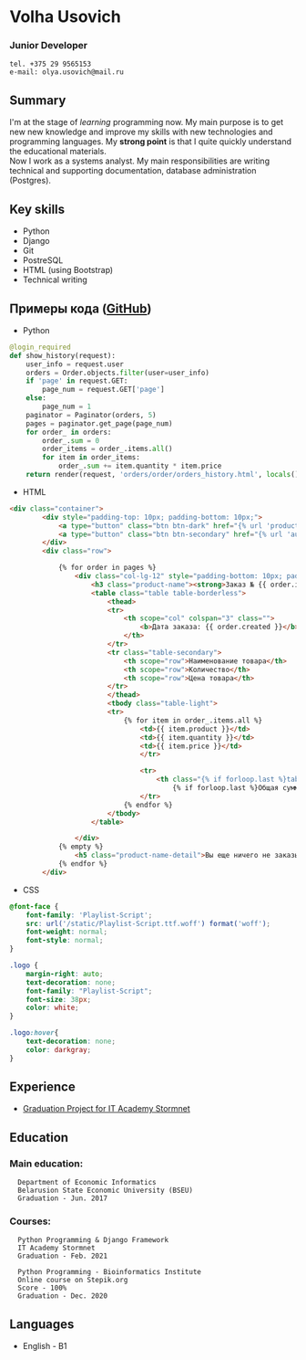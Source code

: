 # Volha Usovich
### Junior Developer  

    tel. +375 29 9565153
    e-mail: olya.usovich@mail.ru

## Summary

I'm at the stage of *learning* programming now. My main purpose is to get new new knowledge and improve my skills with new technologies and programming languages. My **strong point** is that I quite quickly understand the educational materials.  
Now I work as a systems analyst. My main responsibilities are writing technical and supporting documentation, database administration (Postgres).

## Key skills

* Python
* Django
* Git
* PostreSQL
* HTML (using Bootstrap)
* Technical writing

## Примеры кода ([GitHub](https://github.com/OlgaUsovich/finalProject/ "view the project on GitHub"))

- Python
```python
@login_required
def show_history(request):
    user_info = request.user
    orders = Order.objects.filter(user=user_info)
    if 'page' in request.GET:
        page_num = request.GET['page']
    else:
        page_num = 1
    paginator = Paginator(orders, 5)
    pages = paginator.get_page(page_num)
    for order_ in orders:
        order_.sum = 0
        order_items = order_.items.all()
        for item in order_items:
            order_.sum += item.quantity * item.price
    return render(request, 'orders/order/orders_history.html', locals())
```
- HTML 
```html
<div class="container">
        <div style="padding-top: 10px; padding-bottom: 10px;">
            <a type="button" class="btn btn-dark" href="{% url 'products:list' %}">Вернуться на главную</a>
            <a type="button" class="btn btn-secondary" href="{% url 'authentication:profile' %}">Назад</a>
        </div>
        <div class="row">

            {% for order in pages %}
                <div class="col-lg-12" style="padding-bottom: 10px; padding-top: 10px;">
                    <h3 class="product-name"><strong>Заказ № {{ order.id }}</strong></h3>
                    <table class="table table-borderless">
                        <thead>
                        <tr>
                            <th scope="col" colspan="3" class="">
                                <b>Дата заказа: {{ order.created }}</b>
                            </th>
                        </tr>
                        <tr class="table-secondary">
                            <th scope="row">Наименование товара</th>
                            <th scope="row">Количество</th>
                            <th scope="row">Цена товара</th>
                        </tr>
                        </thead>
                        <tbody class="table-light">
                        <tr>
                            {% for item in order_.items.all %}
                                <td>{{ item.product }}</td>
                                <td>{{ item.quantity }}</td>
                                <td>{{ item.price }}</td>
                                </tr>

                                <tr>
                                    <th class="{% if forloop.last %}table-success{% endif %}" colspan="4">
                                        {% if forloop.last %}Общая сумма заказа: {{ order_.sum }}{% endif %}</th>
                                </tr>
                            {% endfor %}
                        </tbody>
                    </table>

                </div>
            {% empty %}
                <h5 class="product-name-detail">Вы еще ничего не заказывали.</h5>
            {% endfor %}
        </div>
```
- CSS
```css
@font-face {
    font-family: 'Playlist-Script';
    src: url('/static/Playlist-Script.ttf.woff') format('woff');
    font-weight: normal;
    font-style: normal;
}

.logo {
    margin-right: auto;
    text-decoration: none;
    font-family: "Playlist-Script";
    font-size: 38px;
    color: white;
}

.logo:hover{
    text-decoration: none;
    color: darkgray;
}
```
## Experience
- [Graduation Project for IT Academy Stormnet](https://github.com/OlgaUsovich/finalProject/ "view the project on GitHub")

## Education

### **Main education:**  

      Department of Economic Informatics
      Belarusion State Economic University (BSEU)
      Graduation - Jun. 2017


### **Courses:**  

      Python Programming & Django Framework
      IT Academy Stormnet
      Graduation - Feb. 2021

      Python Programming - Bioinformatics Institute
      Online course on Stepik.org
      Score - 100%
      Graduation - Dec. 2020

## Languages 
- English - B1
